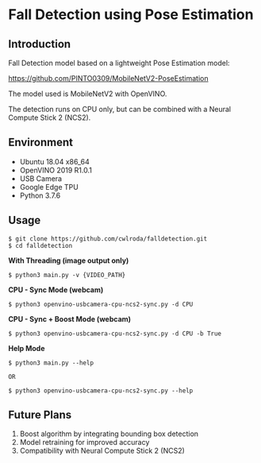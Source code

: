# Fall Detection using Pose Estimation

## Introduction
Fall Detection model based on a lightweight Pose Estimation model:

https://github.com/PINTO0309/MobileNetV2-PoseEstimation

The model used is MobileNetV2 with OpenVINO.

The detection runs on CPU only, but can be combined with a Neural Compute Stick 2 (NCS2).

## Environment

- Ubuntu 18.04 x86_64
- OpenVINO 2019 R1.0.1
- USB Camera
- Google Edge TPU
- Python 3.7.6

## Usage
```console
$ git clone https://github.com/cwlroda/falldetection.git
$ cd falldetection
```
**With Threading (image output only)**
```console
$ python3 main.py -v {VIDEO_PATH}
```
**CPU - Sync Mode (webcam)**  
```console
$ python3 openvino-usbcamera-cpu-ncs2-sync.py -d CPU
```
**CPU - Sync + Boost Mode (webcam)**  
```console
$ python3 openvino-usbcamera-cpu-ncs2-sync.py -d CPU -b True
```
**Help Mode**
```console
$ python3 main.py --help

OR

$ python3 openvino-usbcamera-cpu-ncs2-sync.py --help
```

## Future Plans
1. Boost algorithm by integrating bounding box detection
2. Model retraining for improved accuracy
3. Compatibility with Neural Compute Stick 2 (NCS2)

